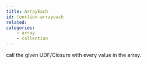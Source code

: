 ```yaml
---
title: ArrayEach
id: function-arrayeach
related:
categories:
    - array
    - collection
---
```


call the given UDF/Closure with every value in the array.